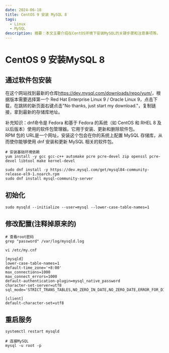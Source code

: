 ```yaml
---
date: 2024-06-18
title: CentOS 9 安装 MySQL 8
tags:
  - Linux
  - MySQL
description: 摘要：本文主要介绍在CentOS环境下安装MySQL的关键步骤和注意事项等。
---
```


# CentOS 9 安装MySQL 8

## 通过软件包安装

在这个网站找到最新的仓库<https://dev.mysql.com/downloads/repo/yum/>，根据版本需要选择第一个  Red Hat Enterprise Linux 9 / Oracle Linux 9，点击下载，在跳转的新页面右键点击"No thanks, just start my download."，复制链接，拿到最新的存储库地址。

补充知识：dnf命令是 Fedora 和基于 Fedora 的系统（如 CentOS 和 RHEL 8 及以后版本）使用的软件包管理器。它用于安装、更新和删除软件包。  
RPM 包的 URL是一个网址，安装这个包会在你的系统上配置 MySQL 存储库，从而使你能够使用 dnf 安装和更新 MySQL 相关的软件包。

```
# 安装基础环境依赖
yum install -y gcc gcc-c++ automake pcre pcre-devel zip openssl pcre-devel libtool make kernel-devel

sudo dnf install -y https://dev.mysql.com/get/mysql84-community-release-el9-1.noarch.rpm
sudo dnf install mysql-community-server
```
## 初始化

```
sudo mysqld --initialize --user=mysql --lower-case-table-names=1
```


## 修改配置(注释掉原来的)
```
# 查看root密码
grep "password" /var/log/mysqld.log

vi /etc/my.cnf

[mysqld] 
lower-case-table-names=1
default-time_zone='+8:00'
max_connections=1000
max_connect_errors=1000
default-authentication-plugin=mysql_native_password
character-set-server=utf8
sql_mode='STRICT_TRANS_TABLES,NO_ZERO_IN_DATE,NO_ZERO_DATE,ERROR_FOR_DIVISION_BY_ZERO,NO_ENGINE_SUBSTITUTION'

[client]
default-character-set=utf8
```

## 重启服务
```
systemctl restart mysqld

# 连接MySQL
mysql -u root -p
```

<Comment />